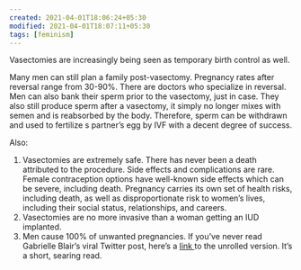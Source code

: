 ```yaml
---
created: 2021-04-01T18:06:24+05:30
modified: 2021-04-01T18:07:11+05:30
tags: [feminism]
---
```


 Vasectomies are increasingly being seen as temporary birth control as well. 

Many men can still plan a family post-vasectomy. Pregnancy rates after reversal range from 30-90%. There are doctors who specialize in reversal. Men can also bank their sperm prior to the vasectomy, just in case. They also still produce sperm after a vasectomy, it simply no longer mixes with semen and is reabsorbed by the body. Therefore, sperm can be withdrawn and used to fertilize s partner’s egg by IVF with a decent degree of success. 

Also: 
 
1. Vasectomies are extremely safe. There has never been a death attributed to the procedure. Side effects and complications are rare. Female contraception options have well-known side effects which can be severe, including death. Pregnancy carries its own set of health risks, including death, as well as disproportionate risk to women’s lives, including their social status, relationships, and careers.
2. Vasectomies are no more invasive than a woman getting an IUD implanted. 
3. Men cause 100% of unwanted pregnancies. If you’ve never read Gabrielle Blair’s viral Twitter post, here’s a [link ](https://humanparts.medium.com/men-cause-100-of-unwanted-pregnancies-eb0e8288a7e5) to the unrolled version. It’s a short, searing read. 
